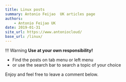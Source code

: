 ```yaml
---
title: Linux posts
summary: Antonio Feijao  UK articles page
authors:
    - Antonio Feijao UK
date: 2019-01-31
site_url: https://www.antoniocloud/
base_url: /linux/
---
```


!!! Warning
    **Use at your own responsibility!**

- Find the posts on tab menu or left menu
- or use the search bar to search a topic of your choice

Enjoy and feel free to leave a comment below.
